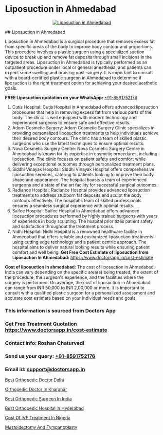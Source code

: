 # Liposuction in Ahmedabad

<p align="center">
  <a href="null">
    <img src="null" alt="Liposuction in Ahmedabad">
  </a>
</p>
## Liposuction in Ahmedabad

Liposuction in Ahmedabad is a surgical procedure that removes excess fat from specific areas of the body to improve body contour and proportions. This procedure involves a plastic surgeon using a specialized suction device to break up and remove fat deposits through small incisions in the targeted areas. Liposuction in Ahmedabad is typically performed as an outpatient procedure under local or general anesthesia, and patients can expect some swelling and bruising post-surgery. It is important to consult with a board-certified plastic surgeon in Ahmedabad to determine if liposuction is the right treatment option for achieving your desired aesthetic goals.

**FREE Liposuction quotation on your WhatsApp:**  [+91-8591752176](https://api.whatsapp.com/send?phone=8591752176)

1) Cutis Hospital: Cutis Hospital in Ahmedabad offers advanced liposuction procedures that help in removing excess fat from various parts of the body. The clinic is well equipped with modern technology and experienced surgeons to ensure safe and effective results.
2) Adorn Cosmetic Surgery: Adorn Cosmetic Surgery Clinic specializes in providing personalized liposuction treatments to help individuals achieve their desired body contours. The clinic has a team of skilled plastic surgeons who use the latest techniques to ensure optimal results.
3) Nova Cosmetic Surgery Centre: Nova Cosmetic Surgery Centre in Ahmedabad is known for its expertise in cosmetic procedures, including liposuction. The clinic focuses on patient safety and comfort while delivering exceptional outcomes through personalized treatment plans.
4) Siddhi Vinayak Hospital: Siddhi Vinayak Hospital offers comprehensive liposuction services, catering to patients looking to improve their body shape and appearance. The hospital boasts a team of experienced surgeons and a state of the art facility for successful surgical outcomes.
5) Radiance Hospital: Radiance Hospital provides advanced liposuction treatments to address stubborn fat deposits and sculpt the body contours effectively. The hospital's team of skilled professionals ensures a seamless surgical experience with optimal results.
6) Saifee Hospital: Saifee Hospital in Ahmedabad offers advanced liposuction procedures performed by highly trained surgeons with years of experience in body sculpting. The hospital prioritizes patient safety and satisfaction throughout the treatment process.
7) Nidhi Hospital: Nidhi Hospital is a renowned healthcare facility in Ahmedabad that offers reliable and customized liposuction treatments using cutting edge technology and a patient centric approach. The hospital aims to deliver natural looking results while ensuring patient comfort and well being.
**Get Free Cost Estimate of liposuction from Liposuction In Ahmedabad:** https://www.doctorsapp.in/cost-estimate

**Cost of liposuction in ahmedabad:**
The cost of liposuction in Ahmedabad, India can vary depending on the specific area(s) being treated, the extent of the procedure, the surgeon's experience, and the facilities where the surgery is performed. On average, the cost of liposuction in Ahmedabad can range from INR 50,000 to INR 2,00,000 or more. It is important to consult with a qualified plastic surgeon for a personalized assessment and accurate cost estimate based on your individual needs and goals.

### This information is sourced from Doctors App 
### Get Free Treatment Quotation https://www.doctorsapp.in/cost-estimate
### Contact info: Roshan Chaturvedi 
### Send us your query: [+91-8591752176](https://api.whatsapp.com/send?phone=8591752176) 
### Email id: support@doctorsapp.in

[Best Orthopedic Doctor Delhi](https://www.linkedin.com/pulse/best-orthopedic-doctor-delhi-doctorsapp-united-arab-emirates-xqfje?trackingId=DPcWUgjMNsH%2FwZnTRgKkvw%3D%3D&lipi=urn%3Ali%3Apage%3Ad_flagship3_company_admin%3BSXrbBuk4SwWZ8nIcZ2zSvw%3D%3D)

[Orthopedic Doctor In Kharghar](https://www.linkedin.com/pulse/orthopedic-doctor-kharghar-doctorsappin-d4qtc?trackingId=0MABeXFsXGTpiHVBSN8T5Q%3D%3D&lipi=urn%3Ali%3Apage%3Ad_flagship3_company_admin%3BcTUR6naWQkWjeA%2BR15noZQ%3D%3D)

[Best Orthopedic Surgeon In India](https://medium.com/@manish632504/best-orthopedic-surgeon-in-india-780cb30f4259)

[Best Orthopedic Hospital In Hyderabad](https://medium.com/@vimalrana22/best-orthopedic-hospital-in-hyderabad-e7492a968a31)

[Cost Of IVF Treatment In Nigeria](https://doctors-apps.github.io/doctorsapp/cost-of-ivf-treatment-in-nigeria)

[Mastoidectomy And Tympanoplasty](https://doctors-apps.github.io/doctorsapp/mastoidectomy-and-tympanoplasty)

